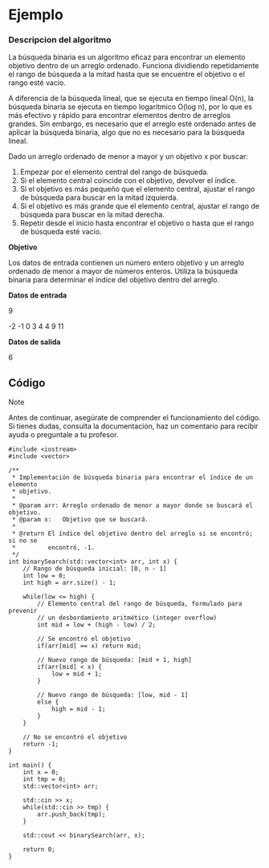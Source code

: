 # Ejemplo

### Descripcion del algoritmo

La búsqueda binaria es un algoritmo eficaz para encontrar un elemento objetivo dentro de un arreglo ordenado. Funciona dividiendo repetidamente el rango de búsqueda a la mitad hasta que se encuentre el objetivo o el rango esté vacío.

A diferencia de la búsqueda lineal, que se ejecuta en tiempo lineal O(n), la búsqueda binaria se ejecuta en tiempo logarítmico O(log n), por lo que es más efectivo y rápido para encontrar elementos dentro de arreglos grandes. Sin embargo, es necesario que el arreglo esté ordenado antes de aplicar la búsqueda binaria, algo que no es necesario para la búsqueda lineal.

Dado un arreglo ordenado de menor a mayor y un objetivo x por buscar:

1. Empezar por el elemento central del rango de búsqueda.
2. Si el elemento central coincide con el objetivo, devolver el índice.
3. Si el objetivo es más pequeño que el elemento central, ajustar el rango de búsqueda para buscar en la mitad izquierda.
4. Si el objetivo es más grande que el elemento central, ajustar el rango de búsqueda para buscar en la mitad derecha.
5. Repetir desde el inicio hasta encontrar el objetivo o hasta que el rango de búsqueda esté vacío.

**Objetivo**

Los datos de entrada contienen un número entero objetivo y un arreglo ordenado de menor a mayor de números enteros. Utiliza la búsqueda binaria para determinar el índice del objetivo dentro del arreglo.

**Datos de entrada**

9

-2 -1 0 3 4 4 9 11

**Datos de salida**

6

## Código

> [!NOTE]  
> Antes de continuar, asegúrate de comprender el funcionamiento del código.  
> Si tienes dudas, consulta la documentación, haz un comentario para recibir ayuda o preguntale a tu profesor.

```
#include <iostream>
#include <vector>

/**
 * Implementación de búsqueda binaria para encontrar el índice de un elemento
 * objetivo.
 *
 * @param arr: Arreglo ordenado de menor a mayor donde se buscará el objetivo.
 * @param x:   Objetivo que se buscará.
 *
 * @return El índice del objetivo dentro del arreglo si se encontró; si no se
 *         encontró, -1.
 */
int binarySearch(std::vector<int> arr, int x) {
	// Rango de búsqueda inicial: [0, n - 1]
	int low = 0;
	int high = arr.size() - 1;

	while(low <= high) {
		// Elemento central del rango de búsqueda, formulado para prevenir
		// un desbordamiento aritmético (integer overflow)
		int mid = low + (high - low) / 2;

		// Se encontró el objetivo
		if(arr[mid] == x) return mid;

		// Nuevo rango de búsqueda: [mid + 1, high]
		if(arr[mid] < x) {
			low = mid + 1;
		}

		// Nuevo rango de búsqueda: [low, mid - 1]
		else {
			high = mid - 1;
		}
	}

	// No se encontró el objetivo
	return -1;
}

int main() {
    int x = 0;
    int tmp = 0;
    std::vector<int> arr;

    std::cin >> x;
    while(std::cin >> tmp) {
        arr.push_back(tmp);
    }

    std::cout << binarySearch(arr, x);

    return 0;
}
```
